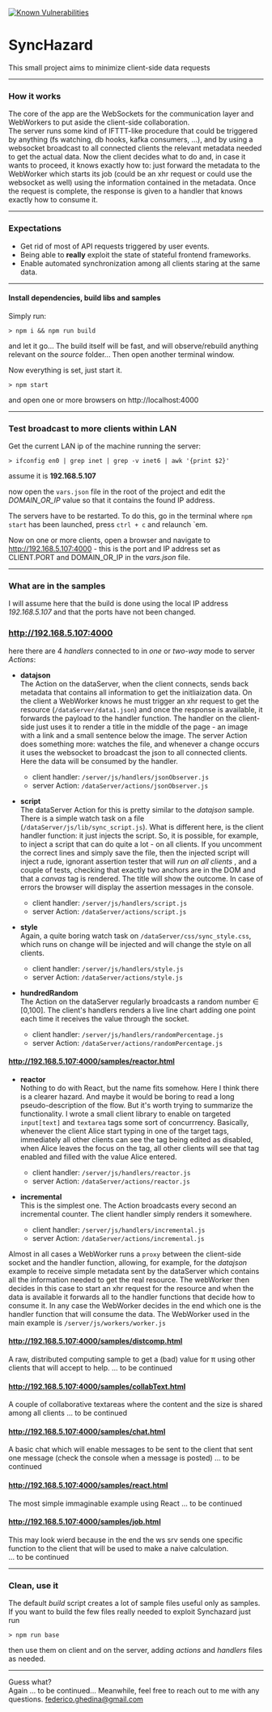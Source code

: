 [![Known Vulnerabilities](https://snyk.io/test/github/fedeghe/synchazard/badge.svg)](https://snyk.io/test/github/fedeghe/synchazard)

# SyncHazard  

This small project aims to minimize client-side data requests

---

### How it works  
The core of the app are the WebSockets for the communication layer and WebWorkers to put aside the client-side collaboration.  
The server runs some kind of IFTTT-like procedure that could be triggered by anything (fs watching, db hooks, kafka consumers, ...), and by using a websocket broadcast to all connected clients the relevant metadata needed to get the actual data. Now the client decides what to do and, in case it wants to proceed, it knows exactly how to: just forward the metadata to the WebWorker which starts its job (could be an xhr request or could use the websocket as well) using the information contained in the metadata. Once the request is complete, the response is given to a handler that knows exactly how to consume it.

---

### Expectations
- Get rid of most of API requests triggered by user events.
- Being able to **really** exploit the state of stateful frontend frameworks.
- Enable automated synchronization among all clients staring at the same data.

---
#### Install dependencies, build libs and samples

Simply run:

`> npm i && npm run build`

and let it go... The build itself will be fast, and will observe/rebuild anything relevant on the _source_ folder... Then open another terminal window.  

Now everything is set, just start it.

`> npm start`  

and open one or more browsers on http://localhost:4000

---

### Test broadcast to more clients within LAN

Get the current LAN ip of the machine running the server:

`> ifconfig en0 | grep inet | grep -v inet6 | awk '{print $2}'`

assume it is **192.168.5.107**

now open the `vars.json` file in the root of the project and edit the _DOMAIN\_OR\_IP_ value so that it contains the found IP address.  

The servers have to be restarted. To do this, go in the terminal where `npm start` has been launched, press `ctrl + c` and relaunch \`em.  

Now on one or more clients, open a browser and navigate to http://192.168.5.107:4000 - this is the port and IP address set as CLIENT.PORT and DOMAIN_OR_IP in the _vars.json_ file.

---

### What are in the samples

I will assume here that the build is done using the local IP address _192.168.5.107_ and that the ports have not been changed.



### http://192.168.5.107:4000  
here there are 4 _handlers_ connected to in _one_ or _two-way_ mode to server _Actions_:  

- **datajson**  
The Action on the dataServer, when the client connects, sends back metadata that contains all information to get the initliaization data. On the client a WebWorker knows he must trigger an xhr request to get the resource (`/dataServer/data1.json`) and once the response is available, it forwards the payload to the handler function. The handler on the client-side just uses it to render a title in the middle of the page - an image with a link and a small sentence below the image. The server Action does something more: watches the file, and whenever a change occurs it uses the websocket to broadcast the json to all connected clients. Here the data will be consumed by the handler.
    - client handler: `/server/js/handlers/jsonObserver.js`
    - server Action: `/dataServer/actions/jsonObserver.js`

- **script**  
The dataServer Action for this is pretty similar to the _datajson_ sample. There is a simple watch task on a file (`/dataServer/js/lib/sync_script.js`). What is different here, is the client handler function: it just injects the script. So, it is possible, for example, to inject a script that can do quite a lot - on all clients. If you uncomment the correct lines and simply save the file, then the injected script will inject a rude, ignorant assertion tester that will _run on all clients_ , and a couple of tests, checking that exactly two anchors are in the DOM and that a _canvas_ tag is rendered. The title will show the outcome. In case of errors the browser will display the assertion messages in the console.  
    - client handler: `/server/js/handlers/script.js`
    - server Action: `/dataServer/actions/script.js`

- **style**  
Again, a quite boring watch task on `/dataServer/css/sync_style.css`, which runs on change will be injected and will change the style on all clients.  
    - client handler: `/server/js/handlers/style.js`
    - server Action: `/dataServer/actions/style.js`

- **hundredRandom**  
The Action on the dataServer regularly broadcasts a random number &isin; [0,100]. The client's handlers renders a live line chart adding one point each time it receives the value through the socket.  
    - client handler: `/server/js/handlers/randomPercentage.js`
    - server Action: `/dataServer/actions/randomPercentage.js`  



#### http://192.168.5.107:4000/samples/reactor.html

- **reactor**  
Nothing to do with React, but the name fits somehow. Here I think there is a clearer hazard. And maybe it would be boring to read a long pseudo-description of the flow. But it's worth trying to summarize the functionality. I wrote a small client library to enable on targeted `input[text]` and `textarea` tags some sort of concurrrency. Basically, whenever the client Alice start typing in one of the target tags, immediately all other clients can see the tag being edited as disabled, when Alice leaves the focus on the tag, all other clients will see that tag enabled and filled with the value Alice entered.
    - client handler: `/server/js/handlers/reactor.js`
    - server Action: `/dataServer/actions/reactor.js`

- **incremental**  
This is the simplest one. The Action broadcasts every second an incremental counter. The client handler simply renders it somewhere. 
    - client handler: `/server/js/handlers/incremental.js`
    - server Action: `/dataServer/actions/incremental.js`




Almost in all cases a WebWorker runs a `proxy` between the client-side socket and the handler function, allowing, for example, for the _datajson_ example to receive simple metadata sent by the dataServer which contains all the information needed to get the real resource. The webWorker then decides in this case to start an xhr request for the resource and when the data is available it forwards all to the handler functions that decide how to consume it. In any case the WebWorker decides in the end which one is the handler function that will consume the data. The WebWorker used in the main example is `/server/js/workers/worker.js`

#### http://192.168.5.107:4000/samples/distcomp.html 
A raw, distributed computing sample to get a (bad) value for &pi; using other clients that will accept to help. 
... to be continued

#### http://192.168.5.107:4000/samples/collabText.html  
A couple of collaborative textareas where the content and the size is shared among all clients
... to be continued

#### http://192.168.5.107:4000/samples/chat.html  
A basic chat which will enable messages to be sent to the client that sent one message  (check the console when a message is posted)
... to be continued

#### http://192.168.5.107:4000/samples/react.html   
The most simple immaginable example using React
... to be continued

#### http://192.168.5.107:4000/samples/job.html
This may look wierd because in the end the ws srv sends one specific function to the client that will be used to make a naive calculation.   
... to be continued

---

### Clean, use it    
The  default _build_ script creates a lot of sample files useful only as samples. If you want to build the few files really needed to exploit Synchazard just run  

`> npm run base`

then use them on client and on the server, adding _actions_ and _handlers_ files  as needed.




---


Guess what?  
Again ... to be continued... Meanwhile, feel free to reach out to me with any questions. federico.ghedina@gmail.com
